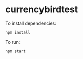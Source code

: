 # currencybirdtest

To install dependencies:

```bash
npm install
```

To run:

```bash
npm start
```
